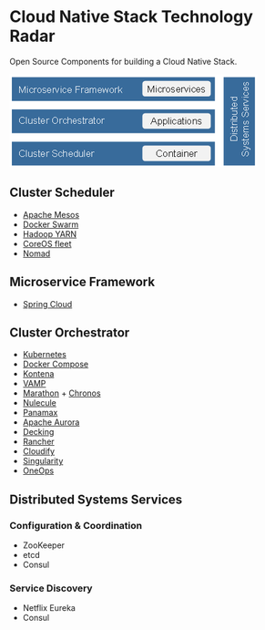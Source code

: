 # Cloud Native Stack Technology Radar

Open Source Components for building a Cloud Native Stack.

![Cloud Native Stack Big Picture](cloud-native-stack.png "Cloud Native Stack Big Picture")

## Cluster Scheduler
 * [Apache Mesos](http://mesos.apache.org)
 * [Docker Swarm](https://www.docker.com/products/docker-swarm)
 * [Hadoop YARN](http://hortonworks.com/hadoop/yarn)
 * [CoreOS fleet](https://github.com/coreos/fleet)
 * [Nomad](https://www.nomadproject.io)

## Microservice Framework
 * [Spring Cloud](http://projects.spring.io/spring-cloud)

## Cluster Orchestrator
 * [Kubernetes](http://kubernetes.io)
 * [Docker Compose](https://docs.docker.com/compose)
 * [Kontena](http://www.kontena.io)
 * [VAMP](http://vamp.io)
 * [Marathon](https://mesosphere.github.io/marathon) + [Chronos](http://mesos.github.io/chronos)
 * [Nulecule](http://www.projectatomic.io/docs/nulecule)
 * [Panamax](http://panamax.io)
 * [Apache Aurora](http://aurora.apache.org)
 * [Decking](http://decking.io)
 * [Rancher](https://github.com/rancher/rancher)
 * [Cloudify](http://getcloudify.org)
 * [Singularity](https://github.com/HubSpot/Singularity)
 * [OneOps](http://www.oneops.com)

## Distributed Systems Services

### Configuration & Coordination
 * ZooKeeper
 * etcd
 * Consul
 
### Service Discovery
 * Netflix Eureka
 * Consul
